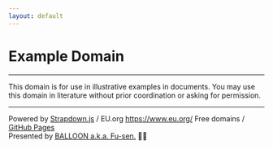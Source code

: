 ```yaml
---
layout: default
---
```


# Example Domain

___

This domain is for use in illustrative examples in documents. You may use this domain in literature without prior coordination or asking for permission.

___

Powered by 
[Strapdown.js](https://strapdownjs.com/) / 
EU.org <https://www.eu.org/> Free domains /
[GitHub Pages](https://pages.github.com/)  
Presented by [BALLOON a.k.a. Fu-sen.](https://balloon.casa/) 🎈😍
